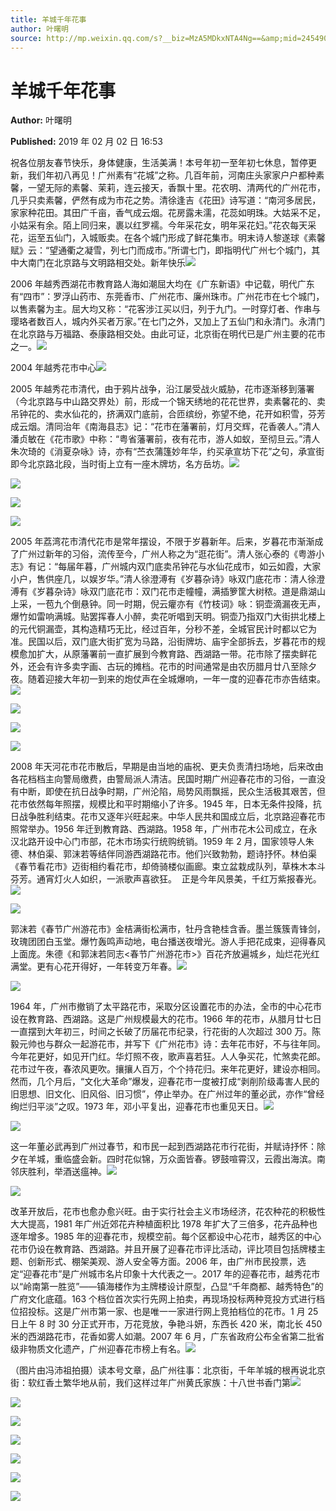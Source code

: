 ```yaml
---
title: 羊城千年花事
author: 叶曙明
source: http://mp.weixin.qq.com/s?__biz=MzA5MDkxNTA4Ng==&amp;mid=2454907750&amp;idx=1&amp;sn=0bbe9ebc0f9f1de94172e7748bfd75ed&amp;chksm=87a22307b0d5aa111b3ff67f6a9b65558a80ee35b8be53510145b92620ce761f3b0abd1bcd03#rd
---
```


# 羊城千年花事

**Author:** 叶曙明

**Published:** 2019 年 02 月 02 日 16:53

祝各位朋友春节快乐，身体健康，生活美满！本号年初一至年初七休息，暂停更新，我们年初八再见！广州素有“花城”之称。几百年前，河南庄头家家户户都种素馨，一望无际的素馨、茉莉，连云接天，香飘十里。花农明、清两代的广州花市，几乎只卖素馨，俨然有成为市花之势。清徐逢吉《花田》诗写道：“南河多居民，家家种花田。其田广千亩，香气成云烟。花房露未濡，花蕊如明珠。大姑采不足，小姑采有余。陌上同归来，裹以红罗襦。今年采花女，明年采花妇。”花农每天采花，运至五仙门，入城贩卖。在各个城门形成了鲜花集市。明末诗人黎遂球《素馨赋》云：“望通衢之凝雪，列七门而成市。”所谓七门，即指明代广州七个城门，其中大南门在北京路与文明路相交处。新年快乐![](https://mmbiz.qpic.cn/mmbiz_jpg/PJWG74pLsMaCgicFxSqhxehicV3EvxbibHuUrfsnxzKWg8Ahp1tB8jAJVLzxE9nJJ1dEpMLBxh59XJgm7zmKF9VXw/640?wx_fmt=jpeg)

2006 年越秀西湖花市教育路人海如潮屈大均在《广东新语》中记载，明代广东有“四市”：罗浮山药市、东莞香市、广州花市、廉州珠市。广州花市在七个城门，以售素馨为主。屈大均又称：“花客涉江买以归，列于九门。一时穿灯者、作串与璎珞者数百人，城内外买者万家。”在七门之外，又加上了五仙门和永清门。永清门在北京路与万福路、泰康路相交处。由此可证，北京街在明代已是广州主要的花市之一。![](https://mmbiz.qpic.cn/mmbiz_jpg/PJWG74pLsMaCgicFxSqhxehicV3EvxbibHuDeI9GZxLGQHzhcNVfqkzlve0rfhPwSL5IgGo6E3d7fYvlX8jnymhkg/640?wx_fmt=jpeg)

2004 年越秀花市中心![](https://mmbiz.qpic.cn/mmbiz_jpg/PJWG74pLsMaCgicFxSqhxehicV3EvxbibHuHAibAnfrnGIdVuKEr2njY7zIbMA7ryNPW8FsB9MjMqcNwT4CEcGJRBw/640?wx_fmt=jpeg)

2005 年越秀花市清代，由于鸦片战争，沿江屡受战火威胁，花市逐渐移到藩署（今北京路与中山路交界处）前，形成一个锦天绣地的花花世界，卖素馨花的、卖吊钟花的、卖水仙花的，挤满双门底前，合匝缤纷，弥望不绝，花开如积雪，芬芳成云烟。清同治年《南海县志》记：“花市在藩署前，灯月交辉，花香袭人。”清人潘贞敏在《花市歌》中称：“粤省藩署前，夜有花市，游人如蚁，至彻旦云。”清人朱次琦的《消夏杂咏》诗，亦有“苎衣蒲篷妙年华，约买承宣坊下花”之句，承宣街即今北京路北段，当时街上立有一座木牌坊，名方岳坊。![](https://mmbiz.qpic.cn/mmbiz_png/Ljib4So7yuWh4CU4PTLvcF5WQN0UFRbxobObv89iaLXKvByhNLvB9dVJIUhKWylTmOQKR1ySTEXnQ5Sj9Hic7dong/640?wx_fmt=png)

![](https://mmbiz.qpic.cn/mmbiz_png/Ljib4So7yuWh4CU4PTLvcF5WQN0UFRbxoSbdMgbpFQbC0qfTVcrwGnFuicdQ41zmQ9GRy2vaqwwu0Kl3WOAXKbRQ/640?wx_fmt=png)

![](https://mmbiz.qpic.cn/mmbiz_jpg/PJWG74pLsMaCgicFxSqhxehicV3EvxbibHuvhgMfAv7205EgmBYqkbS1oEarMGkfrOzk6FtCXIk10F7QlW2vSZv4g/640?wx_fmt=jpeg)

![](https://mmbiz.qpic.cn/mmbiz_png/Ljib4So7yuWh4CU4PTLvcF5WQN0UFRbxopW65yeV8QrOfLyROdcaqgjheTqOC8B9avsHsKcoBhia7fyUTr7HH1yg/640?wx_fmt=png)

2005 年荔湾花市清代花市是常年摆设，不限于岁暮新年。后来，岁暮花市渐渐成了广州过新年的习俗，流传至今，广州人称之为“逛花街”。清人张心泰的《粤游小志》有记：“每届年暮，广州城内双门底卖吊钟花与水仙花成市，如云如霞，大家小户，售供座几，以娱岁华。”清人徐澄溥有《岁暮杂诗》咏双门底花市：清人徐澄溥有《岁暮杂诗》咏双门底花市：双门花市走幢幢，满插箩筐大树秾。道是鼎湖山上采，一苞九个倒悬钟。同一时期，倪云癯亦有《竹枝词》咏：铜壶滴漏夜无声，爆竹如雷响满城。贴罢挥春人小醉，卖花听唱到天明。铜壶乃指双门大街拱北楼上的元代铜漏壶，其构造精巧无比，经过百年，分秒不差，全城官民计时都以它为准。民国以后，双门底大街扩宽为马路，沿街牌坊、庙宇全部拆去，岁暮花市的规模愈加扩大，从原藩署前一直扩展到今教育路、西湖路一带。花市除了摆卖鲜花外，还会有许多卖字画、古玩的摊档。花市的时间通常是由农历腊月廿八至除夕夜。随着迎接大年初一到来的炮仗声在全城爆响，一年一度的迎春花市亦告结束。![](https://mmbiz.qpic.cn/mmbiz_png/Ljib4So7yuWh4CU4PTLvcF5WQN0UFRbxouXaTaLyeFbyBa1NtrGbWArYxelIaJkU1PEyafwoheYXCp38OrKXDiaw/640?wx_fmt=png)

![](https://mmbiz.qpic.cn/mmbiz_jpg/PJWG74pLsMaCgicFxSqhxehicV3EvxbibHuUvLjvVpPGMmvhZ2egBFM3TibbEqRr4szMS5ngu2Po7oO1Ry6moE2o8w/640?wx_fmt=jpeg)

![](https://mmbiz.qpic.cn/mmbiz_gif/Ljib4So7yuWhA8MV2EexloWrIaLvcCxU937JPqwtnSRjbKolsgXiahiamDoKF5WtJeiaNP8x9KkACjQmxbGkEUEfHw/640?wx_fmt=gif)

![](https://mmbiz.qpic.cn/mmbiz_gif/Ljib4So7yuWhA8MV2EexloWrIaLvcCxU937JPqwtnSRjbKolsgXiahiamDoKF5WtJeiaNP8x9KkACjQmxbGkEUEfHw/640?wx_fmt=gif)

2008 年天河花市花市散后，早期是由当地的庙祝、更夫负责清扫场地，后来改由各花档档主向警局缴费，由警局派人清洁。民国时期广州迎春花市的习俗，一直没有中断，即使在抗日战争时期，广州沦陷，局势风雨飘摇，民众生活极其艰苦，但花市依然每年照摆，规模比和平时期缩小了许多。1945 年，日本无条件投降，抗日战争胜利结束。花市又逐年兴旺起来。中华人民共和国成立后，北京路迎春花市照常举办。1956 年迁到教育路、西湖路。1958 年，广州市花木公司成立，在永汉北路开设中心门市部，花木市场实行统购统销。1959 年 2 月，国家领导人朱德、林伯渠、郭沫若等结伴同游西湖路花市。他们兴致勃勃，题诗抒怀。林伯渠《春节看花市》迈街相约看花市，却倚骑楼似画廊。束立盆栽成队列，草株木本斗芬芳。通宵灯火人如织，一派歌声喜欲狂。  正是今年风景美，千红万紫报春光。![](https://mmbiz.qpic.cn/mmbiz_jpg/PJWG74pLsMaCgicFxSqhxehicV3EvxbibHuzz6VxzFoL8JzNnakxu3HbPia5dE4E2jCUO97heYBBCc2sxFiae4ezJicw/640?wx_fmt=jpeg)

![](https://mmbiz.qpic.cn/mmbiz_png/Ljib4So7yuWhmIbqbBrg5u4xG63WeWLCeMjZnRJ7CZ8umqRFzSktEibqLvgXNy7kQw4kC1Hiaevd4LtGD6FBxo4XQ/640?wx_fmt=png)

郭沫若《春节广州游花市》金桔满街松满市，牡丹含艳桂含香。墨兰簇簇青锋剑，玫瑰团团白玉堂。爆竹轰鸣声动地，电台播送夜增光。游人手把花成束，迎得春风上面庞。朱德《和郭沫若同志<春节广州游花市>》百花齐放遍城乡，灿烂花光红满堂。更有心花开得好，一年转变万年春。![](https://mmbiz.qpic.cn/mmbiz_png/Ljib4So7yuWhmIbqbBrg5u4xG63WeWLCe1icpZKJrvRO5rDicOcm9Z5NuCPTdCvCiab6W2AGQ5rK9F80Dyz2M5WEVQ/640?wx_fmt=png)

![](https://mmbiz.qpic.cn/mmbiz_png/Ljib4So7yuWjTpsxW1Td1dju88xeibUNkYSApTlZ43N11Tq6icSIiamIGKyZyu0Qp7z5NCqIbkMAUU6ia08dR15ms9w/640?wx_fmt=png)

1964 年，广州市撤销了太平路花市，采取分区设置花市的办法，全市的中心花市设在教育路、西湖路。这是广州规模最大的花市。1966 年的花市，从腊月廿七日一直摆到大年初三，时间之长破了历届花市纪录，行花街的人次超过 300 万。陈毅元帅也与群众一起游花市，并写下《广州花市》诗：去年花市好，不与往年同。今年花更好，如见开门红。华灯照不夜，歌声喜若狂。人人争买花，忙煞卖花郎。花市过午夜，春浓风更吹。攘攘人百万，个个持花归。来年花更好，建设亦相同。然而，几个月后，“文化大革命”爆发，迎春花市一度被打成“剥削阶级毒害人民的旧思想、旧文化、旧风俗、旧习惯”，停止举办。在广州过年的董必武，亦作“曾经绚烂归平淡”之叹。1973 年，邓小平复出，迎春花市也重见天日。![](https://mmbiz.qpic.cn/mmbiz_png/Ljib4So7yuWjTpsxW1Td1dju88xeibUNkYh5sWNtokIhgPseR26hRxZ6Hkic3U4lxRUbGEcH09RWvLCPmia5InS7UA/640?wx_fmt=png)

![](https://mmbiz.qpic.cn/mmbiz_png/Ljib4So7yuWjTpsxW1Td1dju88xeibUNkYEjJ8nr5zGPH8UWZfb4LMwGHaXU568Oh2PqEXAZvChc6jLy5f4cumXw/640?wx_fmt=png)

这一年董必武再到广州过春节，和市民一起到西湖路花市行花街，并赋诗抒怀：除夕在羊城，重临盛会新。四时花似锦，万众面皆春。锣鼓喧霄汉，云霞出海滨。南邻庆胜利，举酒送瘟神。![](https://mmbiz.qpic.cn/mmbiz_png/Ljib4So7yuWjTpsxW1Td1dju88xeibUNkYEjJ8nr5zGPH8UWZfb4LMwGHaXU568Oh2PqEXAZvChc6jLy5f4cumXw/640?wx_fmt=png)

![](https://mmbiz.qpic.cn/mmbiz_png/Ljib4So7yuWhmIbqbBrg5u4xG63WeWLCeMjZnRJ7CZ8umqRFzSktEibqLvgXNy7kQw4kC1Hiaevd4LtGD6FBxo4XQ/640?wx_fmt=png)

改革开放后，花市也愈办愈兴旺。由于实行社会主义市场经济，花农种花的积极性大大提高，1981 年广州近郊花卉种植面积比 1978 年扩大了三倍多，花卉品种也逐年增多。1985 年的迎春花市，规模空前。每个区都设中心花市，越秀区的中心花市仍设在教育路、西湖路。并且开展了迎春花市评比活动，评比项目包括牌楼主题、创新形式、棚架美观、游人安全等方面。2006 年，由广州市民投票，选定“迎春花市”是广州城市名片印象十大代表之一。2017 年的迎春花市，越秀花市以“岭南第一胜览”——镇海楼作为主牌楼设计原型，凸显“千年商都、越秀特色”的广府文化底蕴。163 个档位首次实行先网上拍卖，再现场投标两种竞投方式进行档位招投标。这是广州市第一家、也是唯一一家进行网上竞拍档位的花市。1 月 25 日上午 8 时 30 分正式开市，万花竞放，争艳斗妍，东西长 420 米，南北长 450 米的西湖路花市，花香如雾人如潮。2007 年 6 月，广东省政府公布全省第二批省级非物质文化遗产，广州迎春花市榜上有名。![](https://mmbiz.qpic.cn/mmbiz_png/Ljib4So7yuWhmIbqbBrg5u4xG63WeWLCe1icpZKJrvRO5rDicOcm9Z5NuCPTdCvCiab6W2AGQ5rK9F80Dyz2M5WEVQ/640?wx_fmt=png)

（图片由冯沛祖拍摄）读本号文章，品广州往事：北京街，千年羊城的根再说北京街：软红香土繁华地从前，我们这样过年广州黄氏家族：十八世书香门第![](https://mmbiz.qpic.cn/mmbiz_png/Ljib4So7yuWjTpsxW1Td1dju88xeibUNkYSApTlZ43N11Tq6icSIiamIGKyZyu0Qp7z5NCqIbkMAUU6ia08dR15ms9w/640?wx_fmt=png)

![](https://mmbiz.qpic.cn/mmbiz_png/Ljib4So7yuWjTpsxW1Td1dju88xeibUNkYh5sWNtokIhgPseR26hRxZ6Hkic3U4lxRUbGEcH09RWvLCPmia5InS7UA/640?wx_fmt=png)

![](https://mmbiz.qpic.cn/mmbiz_png/Ljib4So7yuWjTpsxW1Td1dju88xeibUNkYEjJ8nr5zGPH8UWZfb4LMwGHaXU568Oh2PqEXAZvChc6jLy5f4cumXw/640?wx_fmt=png)

![](https://mmbiz.qpic.cn/mmbiz_png/Ljib4So7yuWjTpsxW1Td1dju88xeibUNkYEjJ8nr5zGPH8UWZfb4LMwGHaXU568Oh2PqEXAZvChc6jLy5f4cumXw/640?wx_fmt=png)

![](https://mmbiz.qpic.cn/mmbiz_png/Ljib4So7yuWia41icW5iatgQh1wlSLzhaia9X3c2Vmy8pPDGZWfcrGDv2gbddGqMYrw3JWVx4WdPwjf9MH6awXA1jlQ/640?wx_fmt=png)

![](https://mmbiz.qpic.cn/mmbiz_png/Ljib4So7yuWgDWBrx8WB0N6GMibyNtkt9QwgZfok2wvibXiaaWvp9VIh8ZbmFPPV7tZBiagO9wIlqOdc9ueHcM5SQyA/640?wx_fmt=png)

![](https://mmbiz.qpic.cn/mmbiz_jpg/PJWG74pLsMahMWP00dncOkUbDBM1eQfluDqicooNxtQGBLnG7jX3z5U7ibF4c3CShxq01f4n6hwpymM4FQ0p7noQ/640?wx_fmt=jpeg)
